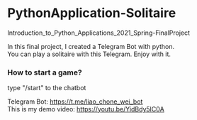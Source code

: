 # PythonApplication-Solitaire
Introduction_to_Python_Applications_2021_Spring-FinalProject

In this final project, I created a Telegram Bot with python.<br />
You can play a solitaire with this Telegram. Enjoy with it.

### How to start a game? 
type "/start" to the chatbot

Telegram Bot: https://t.me/liao_chone_wei_bot <br />
This is my demo video: https://youtu.be/YidBdy5lC0A
